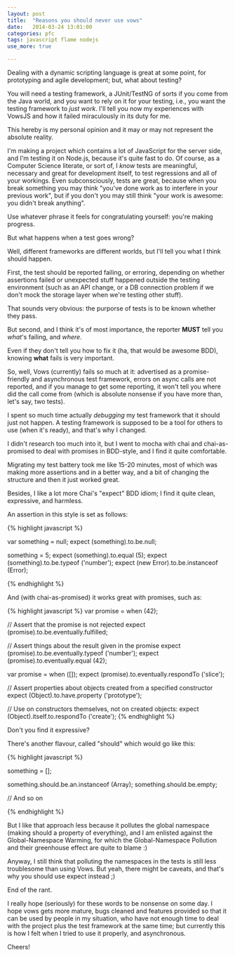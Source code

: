 ```yaml
---
layout: post
title:  "Reasons you should never use vows"
date:   2014-03-24 13:01:00
categories: pfc
tags: javascript flame nodejs
use_more: true

---
```


Dealing with a dynamic scripting language is great at some point, for
prototyping and agile development; but, what about testing?

You will need a testing framework, a JUnit/TestNG of sorts if you come
from the Java world, and you want to rely on it for your testing,
i.e., you want the testing framework to *just work*. I'll tell you now
my experiences with VowsJS and how it failed miraculously in its duty
for me.

<!-- more -->

This hereby is my personal opinion and it may or may not represent the
absolute reality.

I'm making a project which contains a lot of JavaScript for the server
side, and I'm testing it on Node.js, because it's quite fast to do. Of
course, as a Computer Science literate, or sort of, I *know* tests are
meaningful, necessary and great for development itself, to test
regressions and all of your workings. Even subconsciously, tests are
great, because when you break something you may think "you've done
work as to interfere in your previous work", but if you don't you may
still think "your work is awesome: you didn't break anything".

Use whatever phrase it feels for congratulating yourself: you're
making progress.

But what happens when a test goes wrong?

Well, different frameworks are different worlds, but I'll tell you
what I think should happen.

First, the test should be reported failing, or erroring, depending on whether
assertions failed or unexpected stuff happened outside the testing
environment (such as an API change, or a DB connection problem if we
don't mock the storage layer when we're testing other stuff).

That sounds very obvious: the purporse of tests is to be known whether
they pass.

But second, and I think it's of most importance, the reporter **MUST**
tell you *what*'s failing, and *where*.

Even if they don't tell you how to fix it (ha, that would be awesome
BDD), knowing **what** fails is very important.

So, well, Vows (currently) fails so much at it: advertised as a
promise-friendly and asynchronous test framework, errors on async
calls are not reported, and if you manage to get some reporting, it
won't tell you where did the call come from (which is absolute
nonsense if you have more than, let's say, two tests).

I spent so much time actually *debugging* my test framework that it
should just not happen. A testing framework is supposed to be a tool
for others to use (when it's ready), and that's why I changed.

I didn't research too much into it, but I went to mocha with chai and
chai-as-promised to deal with promises in BDD-style, and I find it
quite comfortable.

Migrating my test battery took me like 15-20 minutes, most of which
was making more assertions and in a better way, and a bit of changing
the structure and then it just worked great.

Besides, I like a lot more Chai's "expect" BDD idiom; I find it quite
clean, expressive, and harmless.

An assertion in this style is set as follows:

{% highlight javascript %}

var something = null;
expect (something).to.be.null;

something = 5;
expect (something).to.equal (5);
expect (something).to.be.typeof ('number');
expect (new Error).to.be.instanceof (Error);

{% endhighlight %}

And (with chai-as-promised) it works great with promises, such as:

{% highlight javascript %}
var promise = when (42);

// Assert that the promise is not rejected
expect (promise).to.be.eventually.fulfilled;

// Assert things about the result given in the promise
expect (promise).to.be.eventually.typeof ('number');
expect (promise).to.eventually.equal (42);

var promise = when ([]);
expect (promise).to.eventually.respondTo ('slice');

// Assert properties about objects created from a specified constructor
expect (Object).to.have.property ('prototype');

// Use on constructors themselves, not on created objects:
expect (Object).itself.to.respondTo ('create');
{% endhighlight %}


Don't you find it expressive?

There's another flavour, called "should" which would go like this:

{% highlight javascript %}

something = [];

something.should.be.an.instanceof (Array);
something.should.be.empty;

// And so on

{% endhighlight %}

But I like that approach less because it pollutes the global namespace
(making should a property of everything), and I am enlisted against
the Global-Namespace Warming, for which the Global-Namespace Pollution
and their greenhouse effect are quite to blame :)

Anyway, I still think that polluting the namespaces in the tests is
still less troublesome than using Vows. But yeah, there might be
caveats, and that's why you should use expect instead ;)

End of the rant.

I really hope (seriously) for these words to be nonsense on some
day. I hope vows gets more mature, bugs cleaned and features provided
so that it can be used by people in my situation, who have not enough
time to deal with the project plus the test framework at the same
time; but currently this is how I felt when I tried to use it
properly, and asynchronous.


Cheers!
